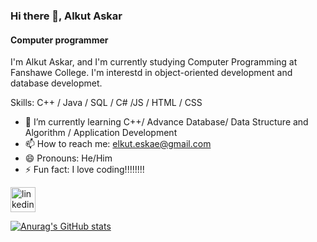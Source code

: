 ### Hi there 👋, Alkut Askar
#### Computer programmer
I'm Alkut Askar, and I'm currently studying Computer Programming at Fanshawe College. I'm interestd in object-oriented development and database developmet.

Skills: C++ / Java / SQL / C# /JS / HTML / CSS

- 🌱 I’m currently learning C++/ Advance Database/ Data Structure and Algorithm / Application Development 
- 📫 How to reach me: elkut.eskae@gmail.com 
- 😄 Pronouns: He/Him 
- ⚡ Fun fact: I love coding!!!!!!!! 


[<img src='https://cdn.jsdelivr.net/npm/simple-icons@3.0.1/icons/linkedin.svg' alt='linkedin' height='40'>]([https://www.linkedin.com/in/Alkut-Askar/](https://www.linkedin.com/in/alkut-askar-290594241/)) 



[![Anurag's GitHub stats](https://github-readme-stats.vercel.app/api?username=elkut)](https://github.com/anuraghazra/github-readme-stats)



